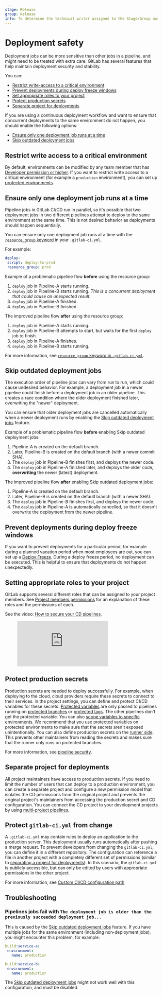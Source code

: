 ```yaml
---
stage: Release
group: Release
info: To determine the technical writer assigned to the Stage/Group associated with this page, see https://about.gitlab.com/handbook/engineering/ux/technical-writing/#assignments
---
```


# Deployment safety

Deployment jobs can be more sensitive than other jobs in a pipeline,
and might need to be treated with extra care. GitLab has several features
that help maintain deployment security and stability.

You can:

- [Restrict write-access to a critical environment](#restrict-write-access-to-a-critical-environment)
- [Prevent deployments during deploy freeze windows](#prevent-deployments-during-deploy-freeze-windows)
- [Set appropriate roles to your project](#setting-appropriate-roles-to-your-project)
- [Protect production secrets](#protect-production-secrets)
- [Separate project for deployments](#separate-project-for-deployments)

If you are using a continuous deployment workflow and want to ensure that concurrent deployments to the same environment do not happen, you should enable the following options:

- [Ensure only one deployment job runs at a time](#ensure-only-one-deployment-job-runs-at-a-time)
- [Skip outdated deployment jobs](#skip-outdated-deployment-jobs)

## Restrict write access to a critical environment

By default, environments can be modified by any team member that has [Developer permission or higher](../../user/permissions.md#project-members-permissions).
If you want to restrict write access to a critical environment (for example a `production` environment),
you can set up [protected environments](protected_environments.md).

## Ensure only one deployment job runs at a time

Pipeline jobs in GitLab CI/CD run in parallel, so it's possible that two deployment
jobs in two different pipelines attempt to deploy to the same environment at the same
time. This is not desired behavior as deployments should happen sequentially.

You can ensure only one deployment job runs at a time with the [`resource_group` keyword](../yaml/index.md#resource_group) in your `.gitlab-ci.yml`.

For example:

```yaml
deploy:
 script: deploy-to-prod
 resource_group: prod
```

Example of a problematic pipeline flow **before** using the resource group:

1. `deploy` job in Pipeline-A starts running.
1. `deploy` job in Pipeline-B starts running. *This is a concurrent deployment that could cause an unexpected result.*
1. `deploy` job in Pipeline-A finished.
1. `deploy` job in Pipeline-B finished.

The improved pipeline flow **after** using the resource group:

1. `deploy` job in Pipeline-A starts running.
1. `deploy` job in Pipeline-B attempts to start, but waits for the first `deploy` job to finish.
1. `deploy` job in Pipeline-A finishes.
1. `deploy` job in Pipeline-B starts running.

For more information, see [`resource_group` keyword in `.gitlab-ci.yml`](../yaml/index.md#resource_group).

## Skip outdated deployment jobs

The execution order of pipeline jobs can vary from run to run, which could cause
undesired behavior. For example, a deployment job in a newer pipeline could
finish before a deployment job in an older pipeline.
This creates a race condition where the older deployment finished later,
overwriting the "newer" deployment.

You can ensure that older deployment jobs are cancelled automatically when a newer deployment
runs by enabling the [Skip outdated deployment jobs](../pipelines/settings.md#skip-outdated-deployment-jobs) feature.

Example of a problematic pipeline flow **before** enabling Skip outdated deployment jobs:

1. Pipeline-A is created on the default branch.
1. Later, Pipeline-B is created on the default branch (with a newer commit SHA).
1. The `deploy` job in Pipeline-B finishes first, and deploys the newer code.
1. The `deploy` job in Pipeline-A finished later, and deploys the older code, **overwriting** the newer (latest) deployment.

The improved pipeline flow **after** enabling Skip outdated deployment jobs:

1. Pipeline-A is created on the default branch.
1. Later, Pipeline-B is created on the default branch (with a newer SHA).
1. The `deploy` job in Pipeline-B finishes first, and deploys the newer code.
1. The `deploy` job in Pipeline-A is automatically cancelled, so that it doesn't overwrite the deployment from the newer pipeline.

## Prevent deployments during deploy freeze windows

If you want to prevent deployments for a particular period, for example during a planned
vacation period when most employees are out, you can set up a [Deploy Freeze](../../user/project/releases/index.md#prevent-unintentional-releases-by-setting-a-deploy-freeze).
During a deploy freeze period, no deployment can be executed. This is helpful to
ensure that deployments do not happen unexpectedly.
  
## Setting appropriate roles to your project

GitLab supports several different roles that can be assigned to your project members. See
[Project members permissions](../../user/permissions.md#project-members-permissions)
for an explanation of these roles and the permissions of each.

<div class="video-fallback">
  See the video: <a href="https://www.youtube.com/watch?v=Mq3C1KveDc0">How to secure your CD pipelines</a>.
</div>
<figure class="video-container">
  <iframe src="https://www.youtube.com/embed/Mq3C1KveDc0" frameborder="0" allowfullscreen="true"> </iframe>
</figure>

## Protect production secrets

Production secrets are needed to deploy successfully. For example, when deploying to the cloud,
cloud providers require these secrets to connect to their services. In the project settings, you can
define and protect CI/CD variables for these secrets. [Protected variables](../variables/index.md#protect-a-cicd-variable)
are only passed to pipelines running on [protected branches](../../user/project/protected_branches.md)
or [protected tags](../../user/project/protected_tags.md).
The other pipelines don't get the protected variable. You can also
[scope variables to specific environments](../variables/where_variables_can_be_used.md#variables-with-an-environment-scope).
We recommend that you use protected variables on protected environments to make sure that the
secrets aren't exposed unintentionally. You can also define production secrets on the
[runner side](../runners/configure_runners.md#prevent-runners-from-revealing-sensitive-information).
This prevents other maintainers from reading the secrets and makes sure that the runner only runs on
protected branches.

For more information, see [pipeline security](../pipelines/index.md#pipeline-security-on-protected-branches).

## Separate project for deployments

All project maintainers have access to production secrets. If you need to limit the number of users
that can deploy to a production environment, you can create a separate project and configure a new
permission model that isolates the CD permissions from the original project and prevents the
original project's maintainers from accessing the production secret and CD configuration. You can
connect the CD project to your development projects by using [multi-project pipelines](../multi_project_pipelines.md).

## Protect `gitlab-ci.yml` from change

A `.gitlab-ci.yml` may contain rules to deploy an application to the production server. This
deployment usually runs automatically after pushing a merge request. To prevent developers from
changing the `gitlab-ci.yml`, you can define it in a different repository. The configuration can
reference a file in another project with a completely different set of permissions (similar to
[separating a project for deployments](#separate-project-for-deployments)).
In this scenario, the `gitlab-ci.yml` is publicly accessible, but can only be edited by users with
appropriate permissions in the other project.

For more information, see [Custom CI/CD configuration path](../pipelines/settings.md#custom-cicd-configuration-file).

## Troubleshooting

### Pipelines jobs fail with `The deployment job is older than the previously succeeded deployment job...`

This is caused by the [Skip outdated deployment jobs](../pipelines/settings.md#skip-outdated-deployment-jobs) feature.
If you have multiple jobs for the same environment (including non-deployment jobs), you might encounter this problem, for example:

```yaml
build:service-a:
 environment:
   name: production

build:service-b:
 environment:
   name: production
```

The [Skip outdated deployment jobs](../pipelines/settings.md#skip-outdated-deployment-jobs) might
not work well with this configuration, and must be disabled.
